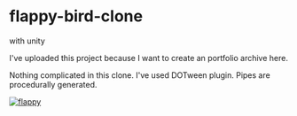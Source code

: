 # flappy-bird-clone
with unity

I've uploaded this project because I want to create an portfolio archive here.

Nothing complicated in this clone. I've used DOTween plugin. Pipes are procedurally generated.

<a href="https://imgbb.com/"><img src="https://i.ibb.co/WxfGFCx/flappy.gif" alt="flappy" border="0"></a>
